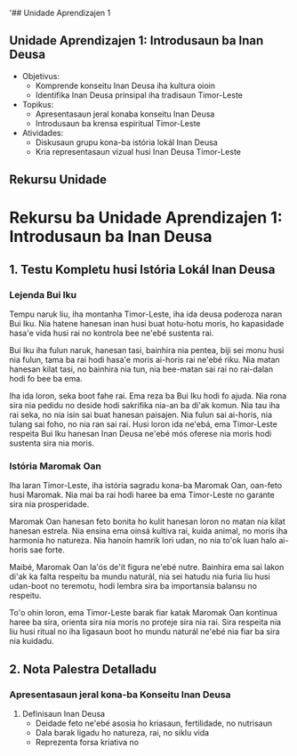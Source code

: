 '## Unidade Aprendizajen 1

## Unidade Aprendizajen 1: Introdusaun ba Inan Deusa
- Objetivus:
  * Komprende konseitu Inan Deusa iha kultura oioin
  * Identifika Inan Deusa prinsipal iha tradisaun Timor-Leste
- Topikus:
  * Apresentasaun jeral konaba konseitu Inan Deusa
  * Introdusaun ba krensa espiritual Timor-Leste
- Atividades:
  * Diskusaun grupu kona-ba istória lokál Inan Deusa
  * Kria representasaun vizual husi Inan Deusa Timor-Leste

## Rekursu Unidade

# Rekursu ba Unidade Aprendizajen 1: Introdusaun ba Inan Deusa

## 1. Testu Kompletu husi Istória Lokál Inan Deusa

### Lejenda Bui Iku

Tempu naruk liu, iha montanha Timor-Leste, iha ida deusa poderoza naran Bui Iku. Nia hatene hanesan inan husi buat hotu-hotu moris, ho kapasidade hasa'e vida husi rai no kontrola bee ne'ebé sustenta rai.

Bui Iku iha fulun naruk, hanesan tasi, bainhira nia pentea, biji sei monu husi nia fulun, tama ba rai hodi hasa'e moris ai-horis rai ne'ebé riku. Nia matan hanesan kilat tasi, no bainhira nia tun, nia bee-matan sai rai no rai-dalan hodi fo bee ba ema.

Iha ida loron, seka boot fahe rai. Ema reza ba Bui Iku hodi fo ajuda. Nia rona sira nia pedidu no deside hodi sakrifika nia-an ba di'ak komun. Nia tau iha rai seka, no nia isin sai buat hanesan paisajen. Nia fulun sai ai-horis, nia tulang sai foho, no nia ran sai rai. Husi loron ida ne'ebá, ema Timor-Leste respeita Bui Iku hanesan Inan Deusa ne'ebé mós oferese nia moris hodi sustenta sira nia moris.

### Istória Maromak Oan

Iha laran Timor-Leste, iha istória sagradu kona-ba Maromak Oan, oan-feto husi Maromak. Nia mai ba rai hodi haree ba ema Timor-Leste no garante sira nia prosperidade.

Maromak Oan hanesan feto bonita ho kulit hanesan loron no matan nia kilat hanesan estrela. Nia ensina ema oinsá kultiva rai, kuida animal, no moris iha harmonia ho natureza. Nia hanoin hamrik lori udan, no nia to'ok luan halo ai-horis sae forte.

Maibé, Maromak Oan la'ós de'it figura ne'ebé nutre. Bainhira ema sai lakon di'ak ka falta respeitu ba mundu naturál, nia sei hatudu nia furia liu husi udan-boot no teremotu, hodi lembra sira ba importansia balansu no respeitu.

To'o ohin loron, ema Timor-Leste barak fiar katak Maromak Oan kontinua haree ba sira, orienta sira nia moris no proteje sira nia rai. Sira respeita nia liu husi ritual no iha ligasaun boot ho mundu naturál ne'ebé nia fiar ba sira nia kuidadu.

## 2. Nota Palestra Detalladu

### Apresentasaun jeral kona-ba Konseitu Inan Deusa

1. Definisaun Inan Deusa
   - Deidade feto ne'ebé asosia ho kriasaun, fertilidade, no nutrisaun
   - Dala barak ligadu ho natureza, rai, no siklu vida
   - Reprezenta forsa kriativa no